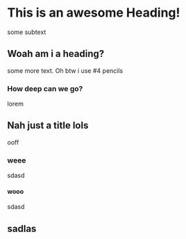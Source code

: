 # This is an awesome Heading!

some subtext

## Woah am i a heading?
 some more text. Oh btw i use #4 pencils

### How deep can we go?
lorem


## Nah just a title lols
ooff

### weee
sdasd

#### wooo
sdasd

## sadlas
